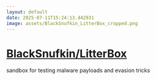 ```yaml
---
layout: default
date: 2025-07-11T15:24:13.442931
image: assets/BlackSnufkin_LitterBox_cropped.png
---
```


# [BlackSnufkin/LitterBox](https://github.com/BlackSnufkin/LitterBox)

sandbox for testing malware payloads and evasion tricks
